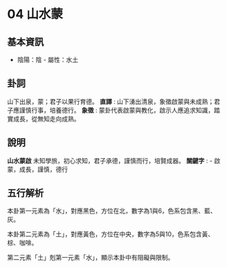 # 04 山水蒙

## 基本資訊
- 陰陽：陰 - 屬性：水土 
## 卦詞
山下出泉，蒙；君子以果行育德。
 **直譯** : 山下湧出清泉，象徵啟蒙與未成熟；君子應謹慎行事，培養德行。
 **象徵** : 蒙卦代表啟蒙與教化，啟示人應追求知識，踏實成長，從無知走向成熟。
## 說明
**山水蒙啟** 未知學旅，初心求知，君子承德，謹慎而行，培賢成器。
**關鍵字** : - 啟蒙，成長，謹慎，德行
## 五行解析
本卦第一元素為「水」，對應黑色，方位在北，數字為1與6，色系包含黑、藍、灰。

本卦第二元素為「土」，對應黃色，方位在中央，數字為5與10，色系包含黃、棕、咖啡。

第二元素「土」剋第一元素「水」，顯示本卦中有阻礙與限制。

